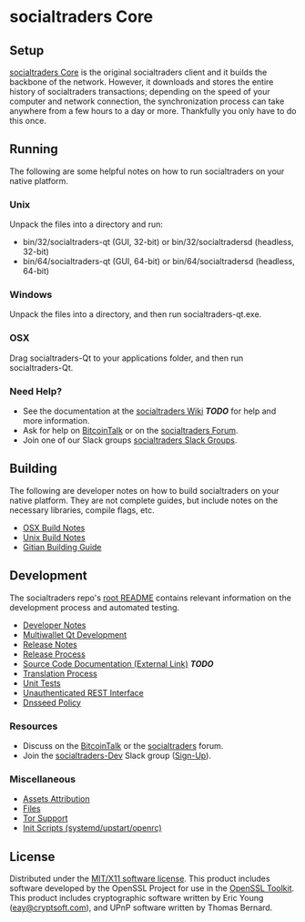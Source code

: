 socialtraders Core
=====================

Setup
---------------------
[socialtraders Core](http://socialtraders.skypool.fr/wallet) is the original socialtraders client and it builds the backbone of the network. However, it downloads and stores the entire history of socialtraders transactions; depending on the speed of your computer and network connection, the synchronization process can take anywhere from a few hours to a day or more. Thankfully you only have to do this once.

Running
---------------------
The following are some helpful notes on how to run socialtraders on your native platform.

### Unix

Unpack the files into a directory and run:

- bin/32/socialtraders-qt (GUI, 32-bit) or bin/32/socialtradersd (headless, 32-bit)
- bin/64/socialtraders-qt (GUI, 64-bit) or bin/64/socialtradersd (headless, 64-bit)

### Windows

Unpack the files into a directory, and then run socialtraders-qt.exe.

### OSX

Drag socialtraders-Qt to your applications folder, and then run socialtraders-Qt.

### Need Help?

* See the documentation at the [socialtraders Wiki](https://en.bitcoin.it/wiki/Main_Page) ***TODO***
for help and more information.
* Ask for help on [BitcoinTalk](https://bitcointalk.org/index.php?topic=1262920.0) or on the [socialtraders Forum](http://forum.socialtraders.skypool.fr/).
* Join one of our Slack groups [socialtraders Slack Groups](https://socialtraders.skypool.fr/slack-logins/).

Building
---------------------
The following are developer notes on how to build socialtraders on your native platform. They are not complete guides, but include notes on the necessary libraries, compile flags, etc.

- [OSX Build Notes](build-osx.md)
- [Unix Build Notes](build-unix.md)
- [Gitian Building Guide](gitian-building.md)

Development
---------------------
The socialtraders repo's [root README](https://github.com/socialtraders-Project/socialtraders/blob/master/README.md) contains relevant information on the development process and automated testing.

- [Developer Notes](developer-notes.md)
- [Multiwallet Qt Development](multiwallet-qt.md)
- [Release Notes](release-notes.md)
- [Release Process](release-process.md)
- [Source Code Documentation (External Link)](https://dev.visucore.com/bitcoin/doxygen/) ***TODO***
- [Translation Process](translation_process.md)
- [Unit Tests](unit-tests.md)
- [Unauthenticated REST Interface](REST-interface.md)
- [Dnsseed Policy](dnsseed-policy.md)

### Resources

* Discuss on the [BitcoinTalk](https://bitcointalk.org/index.php?topic=1262920.0) or the [socialtraders](http://forum.socialtraders.skypool.fr/) forum.
* Join the [socialtraders-Dev](https://socialtraders-dev.slack.com/) Slack group ([Sign-Up](https://socialtraders-dev.herokuapp.com/)).

### Miscellaneous
- [Assets Attribution](assets-attribution.md)
- [Files](files.md)
- [Tor Support](tor.md)
- [Init Scripts (systemd/upstart/openrc)](init.md)

License
---------------------
Distributed under the [MIT/X11 software license](http://www.opensource.org/licenses/mit-license.php).
This product includes software developed by the OpenSSL Project for use in the [OpenSSL Toolkit](https://www.openssl.org/). This product includes
cryptographic software written by Eric Young ([eay@cryptsoft.com](mailto:eay@cryptsoft.com)), and UPnP software written by Thomas Bernard.
